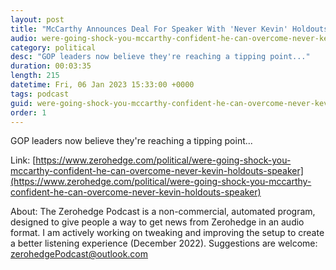 ```yaml
---
layout: post
title: "McCarthy Announces Deal For Speaker With 'Never Kevin' Holdouts"
audio: were-going-shock-you-mccarthy-confident-he-can-overcome-never-kevin-holdouts-speaker-0
category: political
desc: "GOP leaders now believe they're reaching a tipping point..."
duration: 00:03:35
length: 215
datetime: Fri, 06 Jan 2023 15:33:00 +0000
tags: podcast
guid: were-going-shock-you-mccarthy-confident-he-can-overcome-never-kevin-holdouts-speaker-0
order: 1
---
```

GOP leaders now believe they're reaching a tipping point...

Link: [https://www.zerohedge.com/political/were-going-shock-you-mccarthy-confident-he-can-overcome-never-kevin-holdouts-speaker](https://www.zerohedge.com/political/were-going-shock-you-mccarthy-confident-he-can-overcome-never-kevin-holdouts-speaker)

About: The Zerohedge Podcast is a non-commercial, automated program, designed to give people a way to get news from Zerohedge in an audio format.  I am actively working on tweaking and improving the setup to create a better listening experience (December 2022).  Suggestions are welcome: [zerohedgePodcast@outlook.com](mailto:zerohedgePodcast@outlook.com)